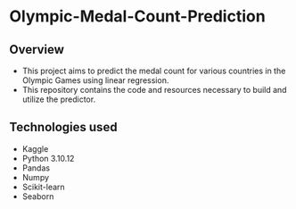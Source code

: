 # Olympic-Medal-Count-Prediction

## Overview
- This project aims to predict the medal count for various countries in the Olympic Games using linear regression. 
- This repository contains the code and resources necessary to build and utilize the predictor.

## Technologies used
* Kaggle
* Python 3.10.12
* Pandas
* Numpy
* Scikit-learn
* Seaborn

